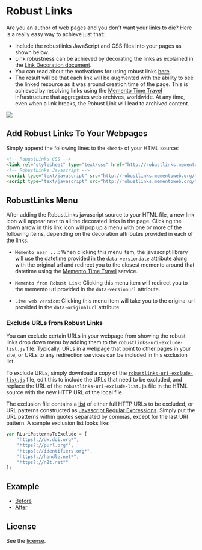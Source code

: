# Robust Links
Are you an author of web pages and you don't want your links to die? Here is a really easy way to achieve just that:

* Include the robustlinks JavaScript and CSS files into your pages as shown below.
* Link robustness can be achieved by decorating the links as explained in the [Link Decoration document](http://robustlinks.mementoweb.org/spec/).
* You can read about the motivations for using robust links [here](http://robustlinks.mementoweb.org/about/). 
* The result will be that each link will be augmented with the ability to see the linked resource as it was around creation time of the page. This is achieved by resolving links using the [Memento Time Travel](http://timetravel.mementoweb.org/guide/api/) infrastructure that aggregates web archives, worldwide. At any time, even when a link breaks, the Robust Link will lead to archived content.

![](http://robustlinks.mementoweb.org/demo/robustlinks_demo.gif?)

## Add Robust Links To Your Webpages

Simply append the following lines to the `<head>` of your HTML source:

```html
<!-- RobustLinks CSS -->
<link rel="stylesheet" type="text/css" href="http://robustlinks.mementoweb.org/tools/js/robustlinks.css" />
<!-- RobustLinks Javascript -->
<script type="text/javascript" src="http://robustlinks.mementoweb.org/tools/js/robustlinks-min.js"></script>
<script type="text/javascript" src="http://robustlinks.mementoweb.org/tools/js/robustlinks-uri-exclude-list.js"></script>
```

## RobustLinks Menu

After adding the RobustLinks javascript source to your HTML file, a new link icon will appear next to all the decorated links in the page. Clicking the down arrow in this link icon will pop up a menu with one or more of the following items, depending on the decoration attributes provided in each of the links.

* `Memento near ...`: When clicking this menu item, the javascript library will use the datetime provided in the `data-versiondate` attribute along with the original url and redirect you to the closest memento around that datetime using the [Memento Time Travel](http://timetravel.mementoweb.org/guide/api/) service.

* `Memento from Robust Link`: Clicking this menu item will redirect you to the memento url provided in the `data-versionurl` attribute.

* `Live web version`: Clicking this menu item will take you to the original url provided in the `data-originalurl` attribute.

### Exclude URLs from Robust Links

You can exclude certain URLs in your webpage from showing the robust links drop down menu by adding them to the `robustlinks-uri-exclude-list.js` file. Typically, URLs in a webpage that point to other pages in your site, or URLs to any redirection services can be included in this exclusion list. 

To exclude URLs, simply download a copy of the [`robustlinks-uri-exclude-list.js`](https://raw.githubusercontent.com/mementoweb/robustlinks/master/robustlinks-uri-exclude-list.js) file, edit this to include the URLs that need to be excluded, and replace the URL of the `robustlinks-uri-exclude-list.js` file in the HTML source with the new HTTP URL of the local file. 

The exclusion file contains a [list](https://developer.mozilla.org/en-US/docs/Web/JavaScript/Reference/Global_Objects/Array) of either full HTTP URLs to be excluded, or URL patterns constructed as [Javascript Regular Expressions](https://developer.mozilla.org/en-US/docs/Web/JavaScript/Guide/Regular_Expressions). Simply put the URL patterns within quotes separated by commas, except for the last URI pattern. A sample exclusion list looks like:

```javascript
var RLuriPatternsToExclude = [
    "https?://dx.doi.org*",
    "https?://purl.org*",
    "https?://identifiers.org*",
    "https?://handle.net*",
    "https?://n2t.net*"
];
```

## Example
- [Before](http://robustlinks.mementoweb.org/demo/uri_references.html)
- [After](http://robustlinks.mementoweb.org/demo/uri_references_js.html) 

## License
See the [license](http://mementoweb.github.io/SiteStory/license.html).

